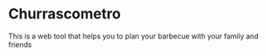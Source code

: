 # Churrascometro
This is a web tool that helps you to plan your barbecue with your family and friends
